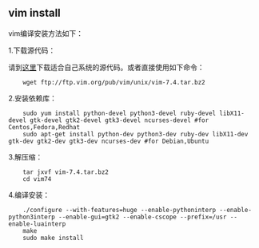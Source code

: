## vim install
vim编译安装方法如下：

1.下载源代码：

请到[这里](http://www.vim.org/download.php)下载适合自己系统的源代码。或者直接使用如下命令：

```shell
	wget ftp://ftp.vim.org/pub/vim/unix/vim-7.4.tar.bz2
```

2.安装依赖库：

```shell
	sudo yum install python-devel python3-devel ruby-devel libX11-devel gtk-devel gtk2-devel gtk3-devel ncurses-devel #for Centos,Fedora,Redhat
	sudo apt-get install python-dev python3-dev ruby-dev libX11-dev gtk-dev gtk2-dev gtk3-dev ncurses-dev #for Debian,Ubuntu
```

3.解压缩：

```shell
	tar jxvf vim-7.4.tar.bz2
	cd vim74
```

4.编译安装：

```shell
	./configure --with-features=huge --enable-pythoninterp --enable-python3interp --enable-gui=gtk2 --enable-cscope --prefix=/usr --enable-luainterp
	make
	sudo make install
```

	

